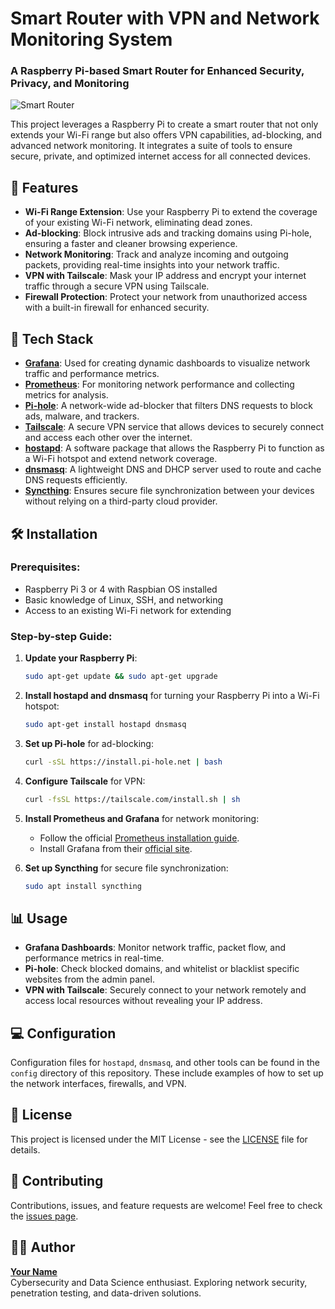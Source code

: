 
# Smart Router with VPN and Network Monitoring System

### A Raspberry Pi-based Smart Router for Enhanced Security, Privacy, and Monitoring

![Smart Router](path_to_image.png)

This project leverages a Raspberry Pi to create a smart router that not only extends your Wi-Fi range but also offers VPN capabilities, ad-blocking, and advanced network monitoring. It integrates a suite of tools to ensure secure, private, and optimized internet access for all connected devices.

## 🌟 Features

- **Wi-Fi Range Extension**: Use your Raspberry Pi to extend the coverage of your existing Wi-Fi network, eliminating dead zones.
- **Ad-blocking**: Block intrusive ads and tracking domains using Pi-hole, ensuring a faster and cleaner browsing experience.
- **Network Monitoring**: Track and analyze incoming and outgoing packets, providing real-time insights into your network traffic.
- **VPN with Tailscale**: Mask your IP address and encrypt your internet traffic through a secure VPN using Tailscale.
- **Firewall Protection**: Protect your network from unauthorized access with a built-in firewall for enhanced security.

## 🚀 Tech Stack

- **[Grafana](https://grafana.com/)**: Used for creating dynamic dashboards to visualize network traffic and performance metrics.
- **[Prometheus](https://prometheus.io/)**: For monitoring network performance and collecting metrics for analysis.
- **[Pi-hole](https://pi-hole.net/)**: A network-wide ad-blocker that filters DNS requests to block ads, malware, and trackers.
- **[Tailscale](https://tailscale.com/)**: A secure VPN service that allows devices to securely connect and access each other over the internet.
- **[hostapd](https://w1.fi/hostapd/)**: A software package that allows the Raspberry Pi to function as a Wi-Fi hotspot and extend network coverage.
- **[dnsmasq](https://thekelleys.org.uk/dnsmasq/doc.html)**: A lightweight DNS and DHCP server used to route and cache DNS requests efficiently.
- **[Syncthing](https://syncthing.net/)**: Ensures secure file synchronization between your devices without relying on a third-party cloud provider.

## 🛠️ Installation

### Prerequisites:
- Raspberry Pi 3 or 4 with Raspbian OS installed
- Basic knowledge of Linux, SSH, and networking
- Access to an existing Wi-Fi network for extending

### Step-by-step Guide:

1. **Update your Raspberry Pi**:
    ```bash
    sudo apt-get update && sudo apt-get upgrade
    ```

2. **Install hostapd and dnsmasq** for turning your Raspberry Pi into a Wi-Fi hotspot:
    ```bash
    sudo apt-get install hostapd dnsmasq
    ```

3. **Set up Pi-hole** for ad-blocking:
    ```bash
    curl -sSL https://install.pi-hole.net | bash
    ```

4. **Configure Tailscale** for VPN:
    ```bash
    curl -fsSL https://tailscale.com/install.sh | sh
    ```

5. **Install Prometheus and Grafana** for network monitoring:
    - Follow the official [Prometheus installation guide](https://prometheus.io/docs/prometheus/latest/installation/).
    - Install Grafana from their [official site](https://grafana.com/grafana/download).

6. **Set up Syncthing** for secure file synchronization:
    ```bash
    sudo apt install syncthing
    ```

## 📊 Usage

- **Grafana Dashboards**: Monitor network traffic, packet flow, and performance metrics in real-time.
- **Pi-hole**: Check blocked domains, and whitelist or blacklist specific websites from the admin panel.
- **VPN with Tailscale**: Securely connect to your network remotely and access local resources without revealing your IP address.
  
## 💻 Configuration

Configuration files for `hostapd`, `dnsmasq`, and other tools can be found in the `config` directory of this repository. These include examples of how to set up the network interfaces, firewalls, and VPN.

## 📜 License

This project is licensed under the MIT License - see the [LICENSE](LICENSE) file for details.

## 🤝 Contributing

Contributions, issues, and feature requests are welcome! Feel free to check the [issues page](https://github.com/your-username/smart-router/issues).

## 🧑‍💻 Author

**[Your Name](https://github.com/your-username)**  
Cybersecurity and Data Science enthusiast. Exploring network security, penetration testing, and data-driven solutions.
